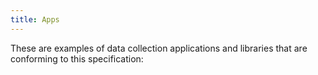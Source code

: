 ```yaml
---
title: Apps
---
```


These are examples of data collection applications and libraries that are conforming to this specification:


